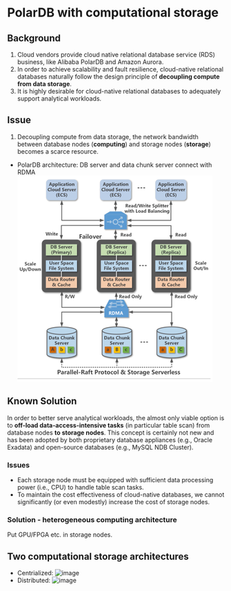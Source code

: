 # PolarDB with computational storage
## Background
1. Cloud vendors provide cloud native relational database service (RDS) business, like Alibaba PolarDB and Amazon Aurora.
3. In order to achieve scalability and fault resilience, cloud-native relational databases naturally follow the design principle of **decoupling compute from data storage**.
4. It is highly desirable for cloud-native relational databases to adequately support analytical workloads.
## Issue
1. Decoupling compute from data storage, the network bandwidth between database nodes (**computing**) and storage nodes (**storage**) becomes a scarce resource.
- PolarDB architecture: DB server and data chunk server connect with RDMA
![image](https://github.com/humasama/technologies/blob/main/PolarDB-Arch.png)
## Known Solution
In order to better serve analytical workloads, the almost only viable option
is to **off-load data-access-intensive tasks** (in particular table
scan) from database nodes **to storage nodes**. This concept is
certainly not new and has been adopted by both proprietary
database appliances (e.g., Oracle Exadata) and open-source
databases (e.g., MySQL NDB Cluster).
### Issues
- Each storage node must be equipped with sufficient data processing power (i.e., CPU) to handle table scan tasks.
- To maintain the cost effectiveness of cloud-native databases, we
cannot significantly (or even modestly) increase the cost of
storage nodes.
### Solution - heterogeneous computing architecture
Put GPU/FPGA etc. in storage nodes.

## Two computational storage architectures
- Centrialized: ![image](https://user-images.githubusercontent.com/6119088/205951884-f3466dea-2f71-42ae-8d24-da54c435f5df.png)
- Distributed: ![image](https://user-images.githubusercontent.com/6119088/205952017-75aaf388-d375-44df-a5c7-b3790ddcb58a.png)

